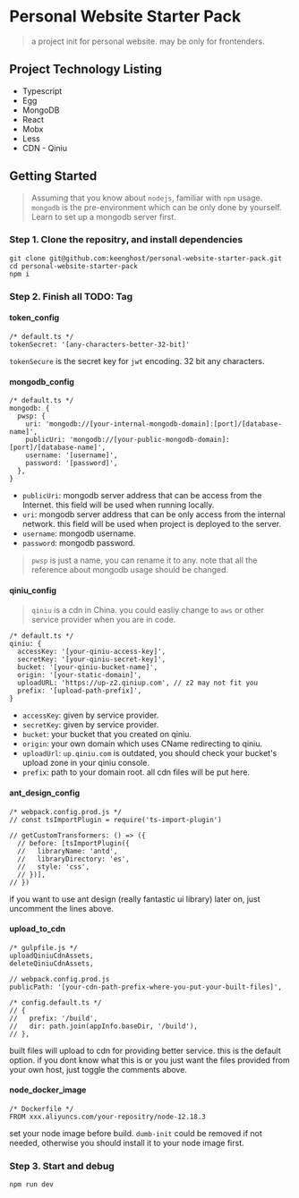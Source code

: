 # Personal Website Starter Pack
> a project init for personal website. may be only for frontenders.

## Project Technology Listing
* Typescript
* Egg
* MongoDB
* React
* Mobx
* Less
* CDN - Qiniu

## Getting Started
> Assuming that you know about `nodejs`, familiar with `npm` usage.
> `mongodb` is the pre-environment which can be only done by yourself. Learn to set up a mongodb server first.

### Step 1. Clone the repositry, and install dependencies
```
git clone git@github.com:keenghost/personal-website-starter-pack.git
cd personal-website-starter-pack
npm i
```

### Step 2. Finish all TODO: Tag

#### token_config
```
/* default.ts */
tokenSecret: '[any-characters-better-32-bit]'
```
`tokenSecure` is the secret key for `jwt` encoding. 32 bit any characters.

#### mongodb_config
```
/* default.ts */
mongodb: {
  pwsp: {
    uri: 'mongodb://[your-internal-mongodb-domain]:[port]/[database-name]',
    publicUri: 'mongodb://[your-public-mongodb-domain]:[port]/[database-name]',
    username: '[username]',
    password: '[password]',
  },
}
```
* `publicUri`: mongodb server address that can be access from the Internet. this field will be used when running locally.
* `uri`: mongodb server address that can be only access from the internal network. this field will be used when project is deployed to the server.
* `username`: mongodb username.
* `password`: mongodb password.
> `pwsp` is just a name, you can rename it to any. note that all the reference about mongodb usage should be changed.

#### qiniu_config
> `qiniu` is a cdn in China. you could easliy change to `aws` or other service provider when you are in code.
```
/* default.ts */
qiniu: {
  accessKey: '[your-qiniu-access-key]',
  secretKey: '[your-qiniu-secret-key]',
  bucket: '[your-qiniu-bucket-name]',
  origin: '[your-static-domain]',
  uploadURL: 'https://up-z2.qiniup.com', // z2 may not fit you
  prefix: '[upload-path-prefix]',
}
```
* `accessKey`: given by service provider.
* `secretKey`: given by service provider.
* `bucket`: your bucket that you created on qiniu.
* `origin`: your own domain which uses CName redirecting to qiniu.
* `uploadUrl`: `up.qiniu.com` is outdated, you should check your bucket's upload zone in your qiniu console.
* `prefix`: path to your domain root. all cdn files will be put here.

#### ant_design_config
```
/* webpack.config.prod.js */
// const tsImportPlugin = require('ts-import-plugin')

// getCustomTransformers: () => ({
  // before: [tsImportPlugin({
  //   libraryName: 'antd',
  //   libraryDirectory: 'es',
  //   style: 'css',
  // })],
// })
```
if you want to use ant design (really fantastic ui library) later on, just uncomment the lines above.

#### upload_to_cdn
```
/* gulpfile.js */
uploadQiniuCdnAssets,
deleteQiniuCdnAssets,

// webpack.config.prod.js
publicPath: '[your-cdn-path-prefix-where-you-put-your-built-files]',

/* config.default.ts */
// {
//   prefix: '/build',
//   dir: path.join(appInfo.baseDir, '/build'),
// },
```
built files will upload to cdn for providing better service. this is the default option.
if you dont know what this is or you just want the files provided from your own host, just toggle the comments above.

#### node_docker_image
```
/* Dockerfile */
FROM xxx.aliyuncs.com/your-repositry/node-12.18.3
```
set your node image before build. `dumb-init` could be removed if not needed, otherwise you should install it to your node image first.

### Step 3. Start and debug
```
npm run dev
```
